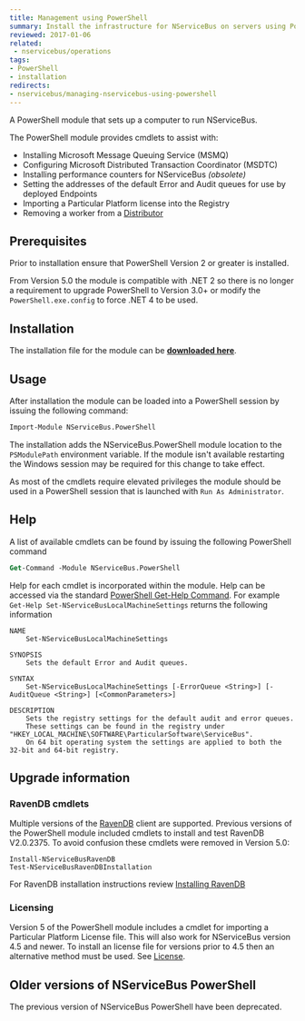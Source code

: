 ```yaml
---
title: Management using PowerShell
summary: Install the infrastructure for NServiceBus on servers using PowerShell.
reviewed: 2017-01-06
related:
 - nservicebus/operations
tags:
- PowerShell
- installation
redirects:
- nservicebus/managing-nservicebus-using-powershell
---
```


A PowerShell module that sets up a computer to run NServiceBus.

The PowerShell module provides cmdlets to assist with:

 * Installing Microsoft Message Queuing Service (MSMQ)
 * Configuring Microsoft Distributed Transaction Coordinator (MSDTC)
 * Installing performance counters for NServiceBus _(obsolete)_
 * Setting the addresses of the default Error and Audit queues for use by deployed Endpoints
 * Importing a Particular Platform license into the Registry
 * Removing a worker from a [Distributor](/transports/msmq/distributor/)


## Prerequisites

Prior to installation ensure that PowerShell Version 2 or greater is installed.

From Version 5.0 the module is compatible with .NET 2 so there is no longer a requirement to upgrade PowerShell to Version 3.0+ or modify the `PowerShell.exe.config` to force .NET 4 to be used.


## Installation

The installation file for the module can be **[downloaded here](https://github.com/particular/NServiceBus.PowerShell/releases/latest)**.


## Usage

After installation the module can be loaded into a PowerShell session by issuing the following command:

```ps
Import-Module NServiceBus.PowerShell
```

The installation adds the NServiceBus.PowerShell module location to the `PSModulePath` environment variable. If the module isn't available restarting the Windows session may be required for this change to take effect.

As most of the cmdlets require elevated privileges the module should be used in a PowerShell session that is launched with `Run As Administrator`.


## Help

A list of available cmdlets can be found by issuing the following PowerShell command

```ps
Get-Command -Module NServiceBus.PowerShell
```

Help for each cmdlet is incorporated within the module. Help can be accessed via the standard [PowerShell Get-Help Command](https://technet.microsoft.com/en-us/library/ee176848.aspx). For example `Get-Help Set-NServiceBusLocalMachineSettings` returns the following information

```
NAME
    Set-NServiceBusLocalMachineSettings

SYNOPSIS
    Sets the default Error and Audit queues.

SYNTAX
    Set-NServiceBusLocalMachineSettings [-ErrorQueue <String>] [-AuditQueue <String>] [<CommonParameters>]

DESCRIPTION
    Sets the registry settings for the default audit and error queues.
    These settings can be found in the registry under "HKEY_LOCAL_MACHINE\SOFTWARE\ParticularSoftware\ServiceBus".
    On 64 bit operating system the settings are applied to both the 32-bit and 64-bit registry.
```


## Upgrade information


### RavenDB cmdlets

Multiple versions of the [RavenDB](/persistence/ravendb/version-compatibility.md) client are supported. Previous versions of the PowerShell module included cmdlets to install and test RavenDB V2.0.2375. To avoid confusion these cmdlets were removed in Version 5.0:

```
Install-NServiceBusRavenDB
Test-NServiceBusRavenDBInstallation
```

For RavenDB installation instructions review [Installing RavenDB](/persistence/ravendb/installation.md)


### Licensing

Version 5 of the PowerShell module includes a cmdlet for importing a Particular Platform License file. This will also work for NServiceBus version 4.5 and newer. To install an license file for versions prior to 4.5 then an alternative method must be used. See [License](/nservicebus/licensing/).


## Older versions of NServiceBus PowerShell

The previous version of NServiceBus PowerShell have been deprecated.
